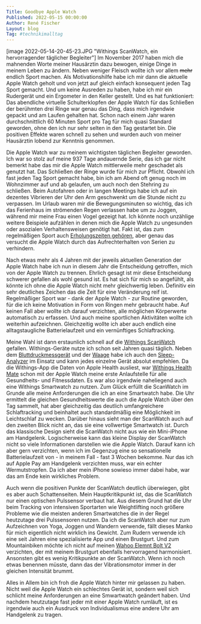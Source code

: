 ```yaml
---
Title: Goodbye Apple Watch
Published: 2022-05-15 00:00:00
Author: René Fischer
Layout: blog
Tag: #technikimalltag
---
```

[image 2022-05-14-20-45-23.JPG "Withings ScanWatch, ein hervorragender täglicher Begleiter"]
Im November 2017 haben mich die mahnenden Worte meiner Hausärztin dazu bewogen, einige Dinge in meinem Leben zu ändern. Neben weniger Fleisch wollte ich vor allem ~~mehr~~ endlich Sport machen. Als Motivationshilfe habe ich mir dann die aktuelle Apple Watch geholt und von jetzt auf gleich einfach konsequent jeden Tag Sport gemacht. Und um keine Ausreden zu haben, habe ich mir ein Rudergerät und ein Ergometer in den Keller gestellt. Und es hat funktioniert: Das abendliche virtuelle Schulterklopfen der Apple Watch für das Schließen der berühmten drei Ringe war genau das Ding, dass mich irgendwie gepackt und am Laufen gehalten hat. Schon nach einem Jahr waren durchschnittlich 60 Minuten Sport pro Tag für mich quasi Standard geworden, ohne den ich nur sehr selten in den Tag gestartet bin. Die positiven Effekte waren schnell zu sehen und wurden auch von meiner Hausärztin lobend zur Kenntnis genommen.

Die Apple Watch war zu meinem wichtigsten täglichen Begleiter geworden. Ich war so stolz auf meine 937 Tage andauernde Serie, das ich gar nicht bemerkt habe das mir die Apple Watch mittlerweile mehr geschadet als genutzt hat. Das Schließen der Ringe wurde für mich zur Pflicht. Obwohl ich fast jeden Tag Sport gemacht habe, bin ich am Abend oft genug noch im Wohnzimmer auf und ab gelaufen, um auch noch den Stehring zu schließen. Beim Autofahren oder in langen Meetings habe ich auf ein dezentes Vibrieren der Uhr den Arm geschwenkt um die Stunde nicht zu verpassen. Im Urlaub waren mir die Bewegungsminuten so wichtig, das ich das Ferienhaus im strömenden Regen verlassen habe um zu Joggen, während mir meine Frau einen Vogel gezeigt hat. Ich könnte noch unzählige weitere Beispiele aufzählen in denen mich die Apple Watch zu ungesunden oder asozialen Verhaltensweisen genötigt hat. Fakt ist, das zum regelmäßigen Sport auch [Erholungszeiten gehören](https://www.akw-fitness.de/blog/regeneration/regeneration-nach-dem-sport-der-muskulatur-eine-pause-gonnen.html), aber genau das versucht die Apple Watch durch das Aufrechterhalten von Serien zu verhindern.

Nach etwas mehr als 4 Jahren mit der jeweils aktuellen Generation der Apple Watch habe ich nun in diesem Jahr die Entscheidung getroffen, mich von der Apple Watch zu trennen. Ehrlich gesagt ist mir diese Entscheidung schwerer gefallen als wohl gesund ist. Es hat sich für mich so angefühlt, als könnte ich ohne die Apple Watch nicht mehr gleichwertig leben. Definitiv ein sehr deutliches Zeichen das die Zeit für eine Veränderung reif ist. Regelmäßiger Sport war - dank der Apple Watch - zur Routine geworden, für die ich keine Motivation in Form von Ringen mehr gebraucht habe. Auf keinen Fall aber wollte ich darauf verzichten, alle möglichen Körperwerte automatisch zu erfassen. Und auch meine sportlichen Aktivitäten wollte ich weiterhin aufzeichnen. Gleichzeitig wollte ich aber auch endlich eine alltagstaugliche Batterielaufzeit und ein vernünftiges Schlaftracking.

Meine Wahl ist dann erstaunlich schnell auf die [Withings ScanWatch](https://www.withings.com/de/de/scanwatch) gefallen. Withings-Geräte nutze ich schon seit Jahren quasi täglich. Neben dem [Bluttdruckmessgerät](https://www.withings.com/de/de/bpm-core) und der [Waage](https://www.withings.com/de/de/body-cardio) habe ich auch den [Sleep-Analyzer](https://www.withings.com/de/de/sleep-analyzer) im Einsatz und kann jedes einzelne Gerät absolut empfehlen. Da die Withings-App die Daten von Apple Health ausliest, war [Withings Health Mate](https://www.withings.com/de/de/health-mate) schon mit der Apple Watch meine erste Anlaufstelle für alle Gesundheits- und Fitnessdaten. Es war also irgendwie naheliegend auch eine Withings Smartwatch zu nutzen. Zum Glück erfüllt die ScanWatch im Grunde alle meine Anforderungen die ich an eine Smartwatch habe. Die Uhr ermittelt die gleichen Gesundheitswerte die auch die Apple Watch über den Tag sammelt, hat aber gleichzeitig das deutlich umfangreichere Schlaftracking und beinhaltet auch standardmäßig eine Möglichkeit im Leichtschlaf zu wecken. Darüber hinaus sieht man der ScanWatch auch auf den zweiten Blick nicht an, das sie eine vollwertige Smartwatch ist. Durch das klassische Design sieht die ScanWatch nicht aus wie ein Mini-iPhone am Handgelenk. Logischerweise kann das kleine Display der ScanWatch nicht so viele Informationen darstellen wie die Apple Watch. Darauf kann ich aber gern verzichten, wenn ich im Gegenzug eine so sensationelle Batterielaufzeit von - in meinem Fall - fast 3 Wochen bekomme. Nur das ich auf Apple Pay am Handgelenk verzichten muss, war ein echter Wermutstropfen. Da ich aber mein iPhone sowieso immer dabei habe, war das am Ende kein wirkliches Problem.

Auch wenn die positiven Punkte der ScanWatch deutlich überwiegen, gibt es aber auch Schattenseiten. Mein Hauptkritikpunkt ist, das die ScanWatch nur einen optischen Pulssensor verbaut hat. Aus diesem Grund hat die Uhr beim Tracking von intensiven Sportarten wie Weightlifting noch größere Probleme wie die meisten anderen Smartwatches die in der Regel heutzutage drei Pulssensoren nutzen. Da ich die ScanWatch aber nur zum Aufzeichnen von Yoga, Joggen und Wandern verwende, fällt dieses Manko für mich eigentlich nicht wirklich ins Gewicht. Zum Rudern verwende ich eine seit Jahren eine spezialisierte App und einen Brustgurt. Und zum Mountainbiken möchte ich nicht auf meinen [Wahoo Elemnt Bolt V2](https://de-eu.wahoofitness.com/devices/bike-computers/elemnt-bolt-buy) verzichten, der mit meinem Brustgurt ebenfalls hervorragend harmonisiert. Ansonsten gibt es wenig Kritikpunkte an der ScanWatch. Wenn ich noch etwas benennen müsste, dann das der Vibrationsmotor immer in der gleichen Intensität brummt.

Alles in Allem bin ich froh die Apple Watch hinter mir gelassen zu haben. Nicht weil die Apple Watch ein schlechtes Gerät ist, sondern weil sich schlicht meine Anforderungen an eine Smwartwatch geändert haben. Und nachdem heutzutage fast jeder mit einer Apple Watch rumläuft, ist es irgendwie auch ein Ausdruck von Individualismus eine andere Uhr am Handgelenk zu tragen.